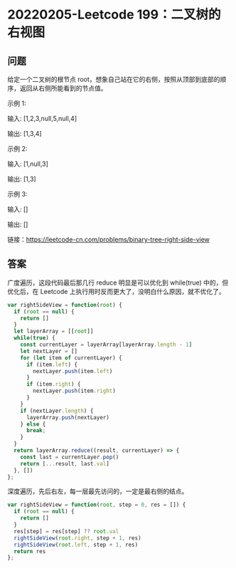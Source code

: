 # 20220205-Leetcode 199：二叉树的右视图

## 问题

给定一个二叉树的根节点 root，想象自己站在它的右侧，按照从顶部到底部的顺序，返回从右侧所能看到的节点值。

示例 1:

输入: [1,2,3,null,5,null,4]

输出: [1,3,4]

示例 2:

输入: [1,null,3]

输出: [1,3]

示例 3:

输入: []

输出: []

链接：https://leetcode-cn.com/problems/binary-tree-right-side-view

## 答案

广度遍历，这段代码最后那几行 reduce 明显是可以优化到 while(true) 中的，但优化后，在 Leetcode 上执行用时反而更大了，没明白什么原因，就不优化了。

```JavaScript
var rightSideView = function(root) {
  if (root == null) {
    return []
  }
  let layerArray = [[root]]
  while(true) {
    const currentLayer = layerArray[layerArray.length - 1]
    let nextLayer = []
    for (let item of currentLayer) {
      if (item.left) {
        nextLayer.push(item.left)
      }
      if (item.right) {
        nextLayer.push(item.right)
      }
    }
    if (nextLayer.length) {
      layerArray.push(nextLayer)    
    } else {
      break;
    }
  }
  return layerArray.reduce((result, currentLayer) => {
    const last = currentLayer.pop()
    return [...result, last.val]
  }, [])
};
```

深度遍历，先后右左，每一层最先访问的，一定是最右侧的结点。

```JavaScript
var rightSideView = function(root, step = 0, res = []) {
  if (root == null) {
    return []
  }
  res[step] = res[step] ?? root.val
  rightSideView(root.right, step + 1, res)
  rightSideView(root.left, step + 1, res)
  return res
};
```